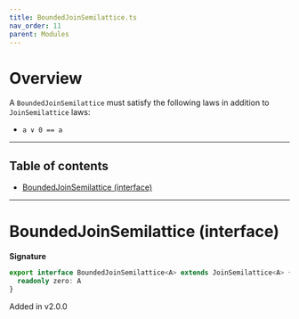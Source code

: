 ```yaml
---
title: BoundedJoinSemilattice.ts
nav_order: 11
parent: Modules
---
```


# Overview

A `BoundedJoinSemilattice` must satisfy the following laws in addition to `JoinSemilattice` laws:

- `a ∨ 0 == a`

---

<h2 class="text-delta">Table of contents</h2>

- [BoundedJoinSemilattice (interface)](#boundedjoinsemilattice-interface)

---

# BoundedJoinSemilattice (interface)

**Signature**

```ts
export interface BoundedJoinSemilattice<A> extends JoinSemilattice<A> {
  readonly zero: A
}
```

Added in v2.0.0
